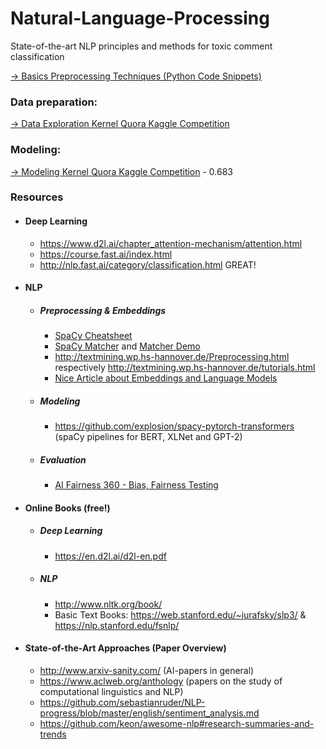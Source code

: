 # Natural-Language-Processing

State-of-the-art NLP principles and methods for toxic comment classification

[  → Basics Preprocessing Techniques (Python Code Snippets) ](https://nbviewer.jupyter.org/github/TheWoops/Natural-Language-Processing/blob/master/Kaggle_Kernels/Theorie/Theorieteil%20-%20Data%20preparation.ipynb)<br />

### Data preparation:
[  → Data Exploration Kernel Quora Kaggle Competition](https://nbviewer.jupyter.org/github/TheWoops/Natural-Language-Processing/blob/023c53e04af8a4f4b5fea8e8cb102216ef4035f0/Kaggle_Kernels/Praxis/DataUnderstanding.ipynb)

### Modeling:
[  → Modeling Kernel Quora Kaggle Competition](https://nbviewer.jupyter.org/github/TheWoops/Natural-Language-Processing/blob/develop/Kaggle_Kernels/Praxis/Modeling/final_v3.ipynb) - 0.683

### Resources

* #### Deep Learning 
  * https://www.d2l.ai/chapter_attention-mechanism/attention.html
  * https://course.fast.ai/index.html
  * http://nlp.fast.ai/category/classification.html GREAT!

* #### NLP
  * ##### Preprocessing & Embeddings
    * [SpaCy Cheatsheet](http://datacamp-community-prod.s3.amazonaws.com/29aa28bf-570a-4965-8f54-d6a541ae4e06)
    * [SpaCy Matcher](https://github.com/explosion/spaCy/blob/master/website/docs/usage/rule-based-matching.md) and [Matcher Demo](https://explosion.ai/demos/matcher)
    * http://textmining.wp.hs-hannover.de/Preprocessing.html respectively http://textmining.wp.hs-hannover.de/tutorials.html
    * [Nice Article about Embeddings and Language Models](https://towardsdatascience.com/from-word-embeddings-to-pretrained-language-models-a-new-age-in-nlp-part-2-e9af9a0bdcd9)
  * ##### Modeling
    * https://github.com/explosion/spacy-pytorch-transformers (spaCy pipelines for BERT, XLNet and GPT-2)
  * ##### Evaluation
    * [AI Fairness 360 - Bias, Fairness Testing](https://github.com/IBM/AIF360)
    
* #### Online Books (free!)
  * ##### Deep Learning
    * https://en.d2l.ai/d2l-en.pdf
  * ##### NLP
    * http://www.nltk.org/book/
    * Basic Text Books: https://web.stanford.edu/~jurafsky/slp3/ & https://nlp.stanford.edu/fsnlp/

* #### State-of-the-Art Approaches (Paper Overview)
  * http://www.arxiv-sanity.com/ (AI-papers  in general)
  * https://www.aclweb.org/anthology (papers on the study of computational linguistics and NLP)
  * https://github.com/sebastianruder/NLP-progress/blob/master/english/sentiment_analysis.md
  * https://github.com/keon/awesome-nlp#research-summaries-and-trends
